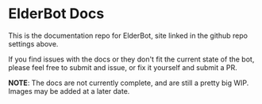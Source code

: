 # ElderBot Docs
This is the documentation repo for ElderBot, site linked in the github repo settings above.

If you find issues with the docs or they don't fit the current state of the bot, please feel free to submit and issue, or fix it yourself and submit a PR.

**NOTE**: The docs are not currently complete, and are still a pretty big WIP. Images may be added at a later date.